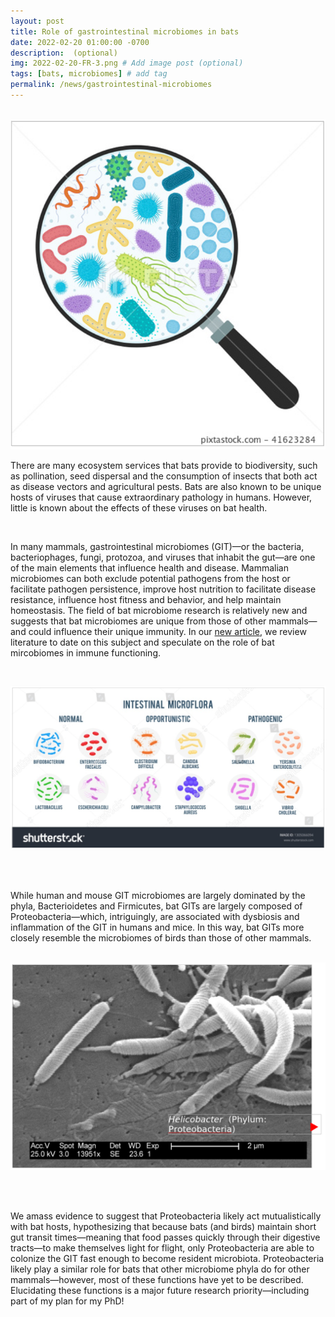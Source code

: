```yaml
---
layout: post
title: Role of gastrointestinal microbiomes in bats
date: 2022-02-20 01:00:00 -0700
description:  (optional)
img: 2022-02-20-FR-3.png # Add image post (optional)
tags: [bats, microbiomes] # add tag
permalink: /news/gastrointestinal-microbiomes
---
```

<br />

<img src="/assets/img/2022-02-20-FR-1.png" alt="FR">

<br />

There are many ecosystem services that bats provide to biodiversity, such as pollination, seed dispersal and the consumption of insects that both act as disease vectors and agricultural pests. Bats are also known to be unique hosts of viruses that cause extraordinary pathology in humans. However, little is known about the effects of these viruses on bat health. 

<br />

In many mammals, gastrointestinal microbiomes (GIT)—or the bacteria, bacteriophages, fungi, protozoa, and viruses that inhabit the gut—are one of the main elements that influence health and disease. Mammalian microbiomes can both exclude potential pathogens from the host or facilitate pathogen persistence, improve host nutrition to facilitate disease resistance, influence host fitness and behavior, and help maintain homeostasis. The field of bat microbiome research is relatively new and suggests that bat microbiomes are unique from those of other mammals—and could influence their unique immunity. In our [new article](https://doi.org/10.1016/j.tim.2021.12.009), we review literature to date on this subject and speculate on the role of bat mircobiomes in immune functioning.

<br />

[<img src="/assets/img/2022-02-20-FR-2.png" alt="FR"/>](https://www.shutterstock.com/image-vector/realistic-flat-vector-illustration-small-large-1305066094)

<br/><br/>

While human and mouse GIT microbiomes are largely dominated by the phyla, Bacterioidetes and Firmicutes, bat GITs are largely composed of Proteobacteria—which, intriguingly, are associated with dysbiosis and inflammation of the GIT in humans and mice. In this way, bat GITs more closely resemble the microbiomes of birds than those of other mammals. 

<br />

<img src="/assets/img/2022-02-20-FR-3.png" alt="FR" class="img-left-w-text" />

<br/><br/>

We amass evidence to suggest that Proteobacteria likely act mutualistically with bat hosts, hypothesizing that because bats (and birds) maintain short gut transit times—meaning that food passes quickly through their digestive tracts—to make themselves light for flight, only Proteobacteria are able to colonize the GIT fast enough to become resident microbiota. Proteobacteria likely play a similar role for bats that other microbiome phyla do for other mammals—however, most of these functions have yet to be described. Elucidating these functions is a major future research priority—including part of my plan for my PhD!

<br />



